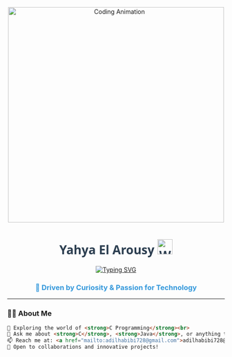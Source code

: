 <!-- Banner GIF -->
<div align="center">
  <img src="https://media.giphy.com/media/137EaR4vAOCn1S/giphy.gif?cid=790b7611epc72at1jlu8lcm4n9ohcxn3abga1ua7juyv9pe5&ep=v1_gifs_search&rid=giphy.gif&ct=g" width="500px" alt="Coding Animation">
</div>

<!-- Name & Typing Animation -->
<h1 align="center" style="font-family: 'Segoe UI', sans-serif; color: #2c3e50;">
  <b>Yahya El Arousy</b>
  <img src="https://media.giphy.com/media/hvRJCLFzcasrR4ia7z/giphy.gif" width="35px" alt="Waving Hand">
</h1>

<p align="center">
  <a href="https://github.com/DenverCoder1/readme-typing-svg">
    <img src="https://readme-typing-svg.herokuapp.com?font=Fira+Code&color=E74C3C&size=24&center=true&vCenter=true&width=600&height=100&lines=Welcome+to+my+profile!;Tech+enthusiast+%7C+Creative+Problem+Solver;Currently+learning+C+Programming+%7C+Frontend+Developer" alt="Typing SVG">
  </a>
</p>

<h3 align="center" style="color: #3498db;">🚀 Driven by Curiosity & Passion for Technology</h3>

---

### 👨‍💻 About Me
```html
🌱 Exploring the world of <strong>C Programming</strong><br>
💬 Ask me about <strong>C</strong>, <strong>Java</strong>, or anything tech-related<br>
📫 Reach me at: <a href="mailto:adilhabibi728@gmail.com">adilhabibi728@gmail.com</a><br>
🤝 Open to collaborations and innovative projects!
